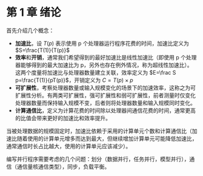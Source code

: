 # 第 1 章 绪论

首先介绍几个概念：

* **加速比**，设 $T(p)$ 表示使用 p 个处理器运行程序花费的时间，加速比定义为 $S=\frac{T(1)}{T(p)}$
* **效率**和**开销**，通常我们希望得到的最好加速比是线性加速比（即使用 p 个处理器能够得到的最大加速比为 p，另外也存在例外情况，称为超线性加速比）。这两个度量将加速比与处理器数量建立关联，效率定义为 $E=\frac S p=\frac{T(1)}{pT(p)}$，开销定义为 $C=T(p)\times p$
* **可扩展性**，考察处理器数量或输入规模变化的场景下的加速效率，这称之为可扩展性分析。有两类可扩展性，强可扩展性和弱可扩展性，前者测量时仅变化处理器数量而保持输入规模不变，后者则将处理器数量和输入规模同时变化。
* **计算通信比**，定义为计算花费的时间除以处理器间通信花费的时间，通常更高的比值会带来更好的加速比和效率提升。

当被处理数据的规模固定时，加速比依赖于采用的计算单元个数和计算通信比（加速比随着使用的计算单元增多而达到最大，但继续增加计算单元可能降低加速比，通常通信时长占比越大，使用的计算单元应该减少）。

编写并行程序需要考虑的几个问题：划分（数据并行，任务并行，模型并行），通信（通信量核通信类型），同步，负载平衡。
